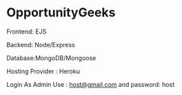 # OpportunityGeeks

Frontend: EJS 

Backend: Node/Express

Database:MongoDB/Mongoose

Hosting Provider : Heroku 

Login As Admin Use : host@gmail.com and password: host



